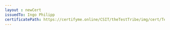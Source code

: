 ```yaml
--- 
layout : newCert 
issuedTo: Ingo Philipp
certificatePath: https://certifyme.online/CSIT/theTestTribe/img/cert/TestFlix/IngoPhilipp_fb3b2.png
--- 
```

